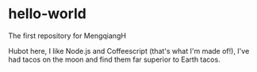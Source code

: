 # hello-world
The first repository for MengqiangH

Hubot here, I like Node.js and Coffeescript (that's what I'm made of!),
I've had tacos on the moon and find them far superior to Earth tacos.
